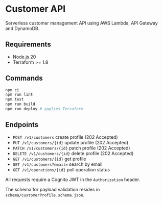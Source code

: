# Customer API

Serverless customer management API using AWS Lambda, API Gateway and DynamoDB.

## Requirements
- Node.js 20
- Terraform >= 1.8

## Commands

```bash
npm ci
npm run lint
npm test
npm run build
npm run deploy # applies Terraform
```

## Endpoints
- `POST /v1/customers` create profile (202 Accepted)
- `PUT /v1/customers/{id}` update profile (202 Accepted)
- `PATCH /v1/customers/{id}` patch profile (202 Accepted)
- `DELETE /v1/customers/{id}` delete profile (202 Accepted)
- `GET /v1/customers/{id}` get profile
- `GET /v1/customers?email=` search by email
- `GET /v1/operations/{id}` poll operation status

All requests require a Cognito JWT in the `Authorization` header.

The schema for payload validation resides in `schema/customerProfile.schema.json`.
